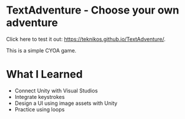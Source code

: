 # TextAdventure - Choose your own adventure

Click here to test it out: https://teknikos.github.io/TextAdventure/.

This is a simple CYOA game.



# What I Learned

* Connect Unity with Visual Studios
* Integrate keystrokes
* Design a UI using image assets with Unity
* Practice using loops
